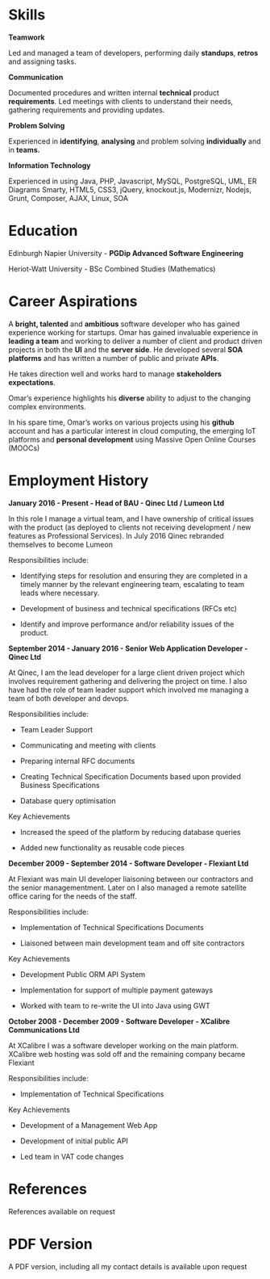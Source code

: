 # Skills

**Teamwork**

Led and managed a team of developers, performing daily **standups**, **retros** and assigning tasks.

**Communication**

Documented procedures and written internal **technical** product **requirements**. Led meetings with clients to understand their needs,  gathering requirements and providing updates.

**Problem Solving**

Experienced in **identifying**, **analysing** and problem solving **individually** and in **teams.**

**Information Technology**

Experienced in using Java, PHP, Javascript, MySQL, PostgreSQL, UML, ER Diagrams Smarty, HTML5, CSS3, jQuery, knockout.js, Modernizr, Nodejs, Grunt, Composer, AJAX,  Linux, SOA

# Education

Edinburgh Napier University  - **PGDip Advanced Software Engineering**

Heriot-Watt University - BSc Combined Studies (Mathematics) 

# Career Aspirations

A **bright, talented** and **ambitious** software developer who has gained experience working for startups. Omar has gained invaluable experience in **leading a team** and working to deliver a number of client and product driven projects in both the **UI** and the **server side**. He developed several **SOA platforms** and has written a number of public and private **APIs**.

He takes direction well and works hard to manage **stakeholders expectations**.

Omar’s experience highlights his **diverse** ability to adjust to the changing complex environments.

In his spare time, Omar’s works on various projects using his **github** account and has a particular interest in cloud computing, the emerging IoT platforms and **personal development** using Massive Open Online Courses (MOOCs)

# Employment History

**January 2016 - Present - Head of BAU - Qinec Ltd / Lumeon Ltd**

In this role I manage a virtual team, and I have ownership of critical issues with the product (as deployed to clients not receiving development / new features as Professional Services).  In July 2016 Qinec rebranded themselves to become Lumeon

Responsibilities include:

* Identifying steps for resolution and ensuring they are completed in a timely manner by the relevant engineering team, escalating to team leads where necessary. 

* Development of business and technical specifications (RFCs etc) 

* Identify and improve performance and/or reliability issues of the product.

**September 2014 - January 2016 - Senior Web Application Developer - Qinec Ltd**

At Qinec, I am the lead developer for a large client driven project which involves requirement gathering and delivering the project on time. I also have had the role of team leader support which involved me managing a team of both developer and devops.

Responsibilities include:

* Team Leader Support

* Communicating and meeting with clients

* Preparing internal RFC documents

* Creating Technical Specification Documents based upon provided Business Specifications

* Database query optimisation

 Key Achievements

* Increased the speed of the platform by reducing database queries

* Added new functionality as reusable code pieces

**December 2009 - September 2014 - Software Developer - Flexiant Ltd**

At Flexiant was main UI developer liaisoning between our contractors and the senior managementment. Later on I also managed a remote satellite office caring for the needs of the staff.

Responsibilities include:

* Implementation of Technical Specifications Documents

* Liaisoned between main development team and off site contractors

 Key Achievements

* Development Public ORM API System

* Implementation for support of multiple payment gateways

* Worked with team to re-write the UI into Java using GWT

**October 2008 - December 2009 - Software Developer - XCalibre Communications Ltd**

At XCalibre I was a software developer working on the main platform. XCalibre web hosting was sold off and the remaining company became Flexiant

Responsibilities include:

* Implementation of Technical Specifications

 Key Achievements

* Development of a Management Web App

* Development of initial public API

* Led team in VAT code changes

# References

References available on request

# PDF Version

A PDF version, including all my contact details is available upon request
